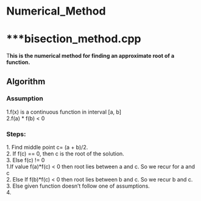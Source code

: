 # Numerical_Method<br>
<h1>***bisection_method.cpp</h1>
<p>T<b>his is the numerical method for finding an approximate root of a function.</b></p>
<h2>Algorithm</h2>
<h3>Assumption</h3>
1.f(x) is a continuous function in interval [a, b]<br>
2.f(a) * f(b) < 0<br>
<h3>Steps:</h3>
1. Find middle point c= (a + b)/2.<br>
2. If f(c) == 0, then c is the root of the solution.<br>
3. Else f(c) != 0<br>
   1.If value f(a)*f(c) < 0 then root lies between a and c. So we recur for a and c<br>
   2. Else If f(b)*f(c) < 0 then root lies between b and c. So we recur b and c.<br>
   3. Else given function doesn’t follow one of assumptions.<br>
   4. <u></u>
